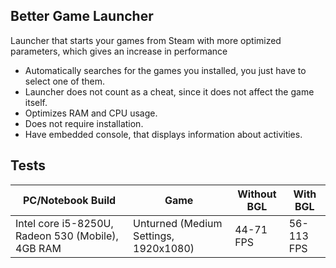 ## Better Game Launcher
Launcher that starts your games from Steam with more optimized parameters, which gives an increase in performance

 - Automatically searches for the games you installed, you just have to select one of them.
 - Launcher does not count as a cheat, since it does not affect the game itself.
 - Optimizes RAM and CPU usage.
 - Does not require installation.
 - Have embedded console, that displays information about activities.


## Tests
PC/Notebook Build | Game | Without BGL | With BGL
|--|--|--|--|
Intel core i5-8250U, Radeon 530 (Mobile), 4GB RAM | Unturned (Medium Settings, 1920x1080)| 44-71 FPS| 56-113 FPS

